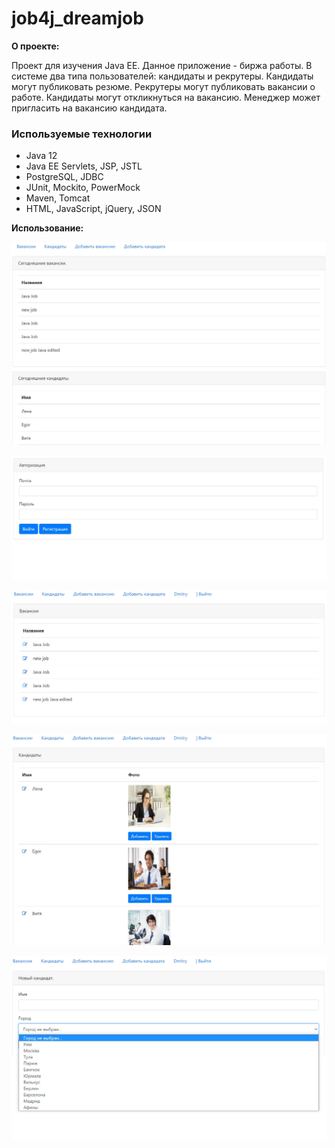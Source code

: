 # job4j_dreamjob

**О проекте:**

Проект для изучения Java EE.
Данное приложение - биржа работы.
В системе два типа пользователей: кандидаты и рекрутеры. Кандидаты могут публиковать резюме. Рекрутеры могут публиковать вакансии о работе.
Кандидаты могут откликнуться на вакансию. Менеджер может пригласить на вакансию кандидата.

### Используемые технологии
* Java 12
* Java EE Servlets, JSP, JSTL
* PostgreSQL, JDBC
* JUnit, Mockito, PowerMock
* Maven, Tomcat
* HTML, JavaScript, jQuery, JSON

**Использование:**

![ScreenShot](images/forReadme1.jpg)

![ScreenShot](images/forReadme2.jpg)

![ScreenShot](images/forReadme3.jpg)

![ScreenShot](images/forReadme4.jpg)

![ScreenShot](images/forReadme5.jpg)

